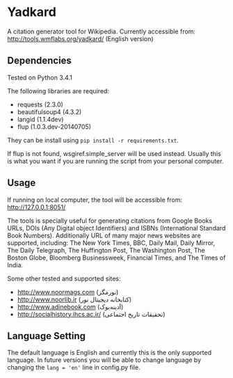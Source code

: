 # Yadkard

A citation generator tool for Wikipedia. Currently accessible from:
http://tools.wmflabs.org/yadkard/ (English version)

## Dependencies

Tested on Python 3.4.1

The following libraries are required:
* requests (2.3.0)
* beautifulsoup4 (4.3.2)
* langid (1.1.4dev)
* flup (1.0.3.dev-20140705)

They can be install using `pip install -r requirements.txt`.

If flup is not found, wsgiref.simple_server will be used instead. Usually this is what you want if you are running the script from your personal computer.

## Usage

If running on local computer, the tool will be accessible from:
http://127.0.0.1:8051/

The tools is specially useful for generating citations from Google Books URLs, DOIs (Any Digital object Identifiers) and ISBNs (International Standard Book Numbers).
Additionally URL of many major news websites are supported, including:
The New York Times, BBC, Daily Mail, Daily Mirror, The Daily Telegraph, The Huffington Post, The Washington Post, The Boston Globe, Bloomberg Businessweek, Financial Times, and The Times of India.

Some other tested and supported sites:
* http://www.noormags.com (نورمگز)
* http://www.noorlib.ir (کتابخانه دیجیتال نور)
* http://www.adinebook.com (آدینه‌بوک)
* http://socialhistory.ihcs.ac.ir/ (تحقیقات تاریخ اجتماعی)

## Language Setting
The default language is English and currently this is the only supported language.
In future versions you will be able to change language by changing the `lang = 'en'` line in config.py file.
